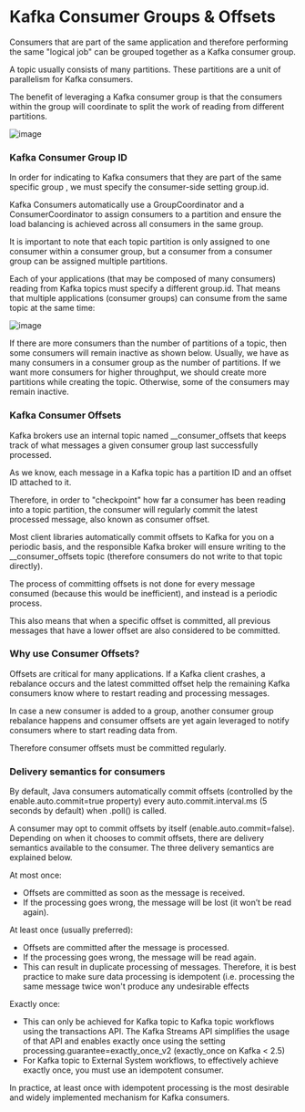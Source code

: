 # Kafka Consumer Groups & Offsets
Consumers that are part of the same application and therefore performing the same "logical job" can be grouped together as a Kafka consumer group.

A topic usually consists of many partitions. These partitions are a unit of parallelism for Kafka consumers.

The benefit of leveraging a Kafka consumer group is that the consumers within the group will coordinate to split the work of reading from different partitions.

![image](https://github.com/SbrTa/Notes/assets/8649145/2c9b3fc2-cd17-48bb-abe7-6bcf9f674a67)


### Kafka Consumer Group ID
In order for indicating to Kafka consumers that they are part of the same specific group , we must specify the consumer-side setting group.id.

Kafka Consumers automatically use a GroupCoordinator and a ConsumerCoordinator to assign consumers to a partition and ensure the load balancing is achieved across all consumers in the same group.

It is important to note that each topic partition is only assigned to one consumer within a consumer group, but a consumer from a consumer group can be assigned multiple partitions.

Each of your applications (that may be composed of many consumers) reading from Kafka topics must specify a different group.id. That means that multiple applications (consumer groups) can consume from the same topic at the same time:

![image](https://github.com/SbrTa/Notes/assets/8649145/d794ced2-dbb1-4920-9055-0795c304e8ef)

If there are more consumers than the number of partitions of a topic, then some consumers will remain inactive as shown below. Usually, we have as many consumers in a consumer group as the number of partitions. If we want more consumers for higher throughput, we should create more partitions while creating the topic. Otherwise, some of the consumers may remain inactive.


### Kafka Consumer Offsets
Kafka brokers use an internal topic named __consumer_offsets that keeps track of what messages a given consumer group last successfully processed.

As we know, each message in a Kafka topic has a partition ID and an offset ID attached to it.

Therefore, in order to "checkpoint" how far a consumer has been reading into a topic partition, the consumer will regularly commit the latest processed message, also known as consumer offset.

Most client libraries automatically commit offsets to Kafka for you on a periodic basis, and the responsible Kafka broker will ensure writing to the __consumer_offsets topic (therefore consumers do not write to that topic directly).

The process of committing offsets is not done for every message consumed (because this would be inefficient), and instead is a periodic process.

This also means that when a specific offset is committed, all previous messages that have a lower offset are also considered to be committed.


### Why use Consumer Offsets?
Offsets are critical for many applications. If a Kafka client crashes, a rebalance occurs and the latest committed offset help the remaining Kafka consumers know where to restart reading and processing messages.

In case a new consumer is added to a group, another consumer group rebalance happens and consumer offsets are yet again leveraged to notify consumers where to start reading data from.

Therefore consumer offsets must be committed regularly.


### Delivery semantics for consumers
By default, Java consumers automatically commit offsets (controlled by the enable.auto.commit=true property) every auto.commit.interval.ms (5 seconds by default) when .poll() is called.

A consumer may opt to commit offsets by itself (enable.auto.commit=false). Depending on when it chooses to commit offsets, there are delivery semantics available to the consumer. The three delivery semantics are explained below.

At most once:
- Offsets are committed as soon as the message is received.
- If the processing goes wrong, the message will be lost (it won’t be read again).

At least once (usually preferred):
- Offsets are committed after the message is processed.
- If the processing goes wrong, the message will be read again.
- This can result in duplicate processing of messages. Therefore, it is best practice to make sure data processing is idempotent (i.e. processing the same message twice won't produce any undesirable effects

Exactly once:
- This can only be achieved for Kafka topic to Kafka topic workflows using the transactions API. The Kafka Streams API simplifies the usage of that API and enables exactly once using the setting processing.guarantee=exactly_once_v2 (exactly_once on Kafka < 2.5)
- For Kafka topic to External System workflows, to effectively achieve exactly once, you must use an idempotent consumer.

In practice, at least once with idempotent processing is the most desirable and widely implemented mechanism for Kafka consumers.
